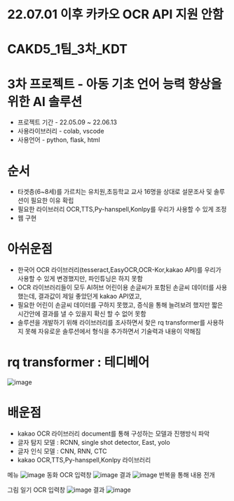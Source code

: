 # 22.07.01 이후 카카오 OCR API 지원 안함
# CAKD5_1팀_3차_KDT
# 3차 프로젝트 - 아동 기초 언어 능력 향상을 위한 AI 솔루션
- 프로젝트 기간 - 22.05.09 ~ 22.06.13
- 사용라이브러리 - colab, vscode
- 사용언어 - python, flask, html
# 순서
- 타겟층(6~8세)를 가르치는 유치원,초등학교 교사 16명을 상대로 설문조사 및 솔루션이 필요한 이유 확립
- 필요한 라이브러리 OCR,TTS,Py-hanspell,Konlpy를 우리가 사용할 수 있게 조정
- 웹 구현
# 아쉬운점
- 한국어 OCR 라이브러리(tesseract,EasyOCR,OCR-Kor,kakao API)를 우리가 사용할 수 있게 변경했지만, 파인튜닝은 하지 못함
- OCR 라이브러리들이 모두 AI허브 어린이용 손글씨가 포함된 손글씨 데이터를 사용했는데, 결과값이 제일 좋았던게 kakao API였고, 
- 필요한 어린이 손글씨 데이터를 구하지 못했고, 증식을 통해 늘려보려 했지만 짧은 시간안에 결과를 낼 수 있을지 확신 할 수 없어 못함
- 솔루션을 개발하기 위해 라이브러리를 조사하면서 찾은 rq transformer를 사용하지 못해 자유로운 솔루션에서 형식을 추가하면서 기술력과 내용이 약해짐 
# rq transformer : 테디베어
![image](https://user-images.githubusercontent.com/83449928/175809593-840ac6fe-c3d3-4f1b-8a74-a7526661f514.png)
# 배운점
- kakao OCR 라이브러리 document를 통해 구성하는 모델과 진행방식 파악
- 글자 탐지 모델 : RCNN, single shot detector, East, yolo
- 글자 인식 모델 : CNN, RNN, CTC
- kakao OCR,TTS,Py-hanspell,Konlpy 라이브러리 

메뉴
![image](https://user-images.githubusercontent.com/83449928/175809653-4c20a6e1-7db1-4ad5-b848-c90535e6aad1.png)
동화 OCR 입력창
![image](https://user-images.githubusercontent.com/83449928/175809661-4417cd51-5df1-41e9-9fa5-3cc61a10c2e6.png)
결과
![image](https://user-images.githubusercontent.com/83449928/175809673-c6ccb250-b5e7-4324-9f53-37d56d858a10.png)
반복을 통해 내용 전개

그림 일기 OCR 입력창
![image](https://user-images.githubusercontent.com/83449928/175809731-a24e6c4a-65ec-48c6-a534-95776f9704e2.png)
결과
![image](https://user-images.githubusercontent.com/83449928/175809852-841a54b9-047f-444a-a4b8-e80aa5de413c.png)
